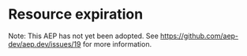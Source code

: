 # Resource expiration

Note: This AEP has not yet been adopted. See
https://github.com/aep-dev/aep.dev/issues/19 for more information.
